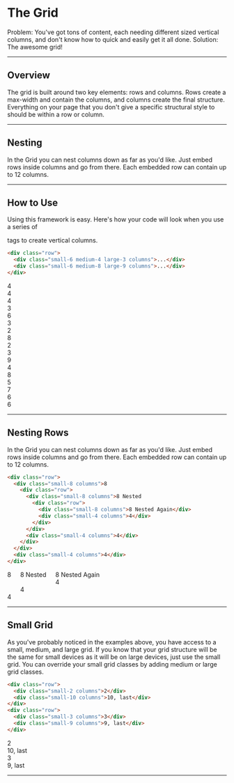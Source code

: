 # The Grid

<p class="lead">Problem: You've got tons of content, each needing different sized vertical columns, and don't know how to quick and easily get it all done. Solution: The awesome grid!</p>

---

## Overview

The grid is built around two key elements: rows and columns. Rows create a max-width and contain the columns, and columns create the final structure. Everything on your page that you don't give a specific structural style to should be within a row or column.

---

## Nesting

In the Grid you can nest columns down as far as you'd like. Just embed rows inside columns and go from there. Each embedded row can contain up to 12 columns.

---

## How to Use

Using this framework is easy. Here's how your code will look when you use a series of <div> tags to create vertical columns.

```html
<div class="row">
  <div class="small-6 medium-4 large-3 columns">...</div>
  <div class="small-6 medium-8 large-9 columns">...</div>
</div>
```

<div class="row display">
  <div class="small-12 large-4 columns">4</div>
  <div class="small-12 large-4 columns">4</div>
  <div class="small-12 large-4 columns">4</div>
</div>
<div class="row display">
  <div class="small-12 large-3 columns">3</div>
  <div class="small-12 large-6 columns">6</div>
  <div class="small-12 large-3 columns">3</div>
</div>
<div class="row display">
  <div class="small-12 large-2 columns">2</div>
  <div class="small-12 large-8 columns">8</div>
  <div class="small-12 large-2 columns">2</div>
</div>
<div class="row display">
  <div class="small-12 large-3 columns">3</div>
  <div class="small-12 large-9 columns">9</div>
</div>
<div class="row display">
  <div class="small-12 large-4 columns">4</div>
  <div class="small-12 large-8 columns">8</div>
</div>
<div class="row display">
  <div class="small-12 large-5 columns">5</div>
  <div class="small-12 large-7 columns">7</div>
</div>
<div class="row display">
  <div class="small-12 large-6 columns">6</div>
  <div class="small-12 large-6 columns">6</div>
</div>

---

## Nesting Rows

In the Grid you can nest columns down as far as you'd like. Just embed rows inside columns and go from there. Each embedded row can contain up to 12 columns.

```html
<div class="row">
  <div class="small-8 columns">8
    <div class="row">
      <div class="small-8 columns">8 Nested
        <div class="row">
          <div class="small-8 columns">8 Nested Again</div>
          <div class="small-4 columns">4</div>
        </div>
      </div>
      <div class="small-4 columns">4</div>
    </div>
  </div>
  <div class="small-4 columns">4</div>
</div>
```

<div class="row display">
  <div class="small-8 columns">8
    <div class="row">
      <div class="small-8 columns">8 Nested
        <div class="row">
          <div class="small-8 columns">8 Nested Again</div>
          <div class="small-4 columns">4</div>
        </div>
      </div>
      <div class="small-4 columns">4</div>
    </div>
  </div>
  <div class="small-4 columns">4</div>
</div>

---

## Small Grid

As you've probably noticed in the examples above, you have access to a small, medium, and large grid. If you know that your grid structure will be the same for small devices as it will be on large devices, just use the small grid. You can override your small grid classes by adding medium or large grid classes.

```html
<div class="row">
  <div class="small-2 columns">2</div>
  <div class="small-10 columns">10, last</div>
</div>
<div class="row">
  <div class="small-3 columns">3</div>
  <div class="small-9 columns">9, last</div>
</div>
```

<div class="row display">
  <div class="small-2 columns">2</div>
  <div class="small-10 columns">10, last</div>
</div>
<div class="row display">
  <div class="small-3 columns">3</div>
  <div class="small-9 columns">9, last</div>
</div>

---
